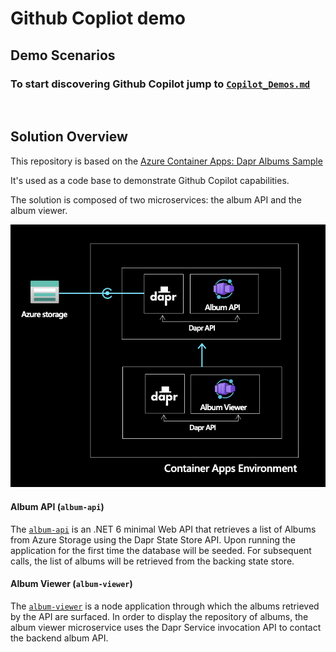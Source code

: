 # Github Copliot demo 

## Demo Scenarios

### To start discovering Github Copilot jump to [`Copilot_Demos.md`](./COPILOT_DEMOS.md)
<br/>


## Solution Overview


This repository is based on the [Azure Container Apps: Dapr Albums Sample](https://github.com/Azure-Samples/containerapps-dapralbums)

It's used as a code base to demonstrate Github Copilot capabilities.

The solution is composed of two microservices: the album API and the album viewer.

![architecture](./assets/architecture.png)

#### Album API (`album-api`)

The [`album-api`](./album-api) is an .NET 6 minimal Web API that retrieves a list of Albums from Azure Storage using the Dapr State Store API. Upon running the application for the first time the database will be seeded. For subsequent calls, the list of albums will be retrieved from the backing state store.

#### Album Viewer (`album-viewer`)

The [`album-viewer`](./album-viewer) is a node application through which the albums retrieved by the API are surfaced. In order to display the repository of albums, the album viewer microservice uses the Dapr Service invocation API to contact the backend album API.


